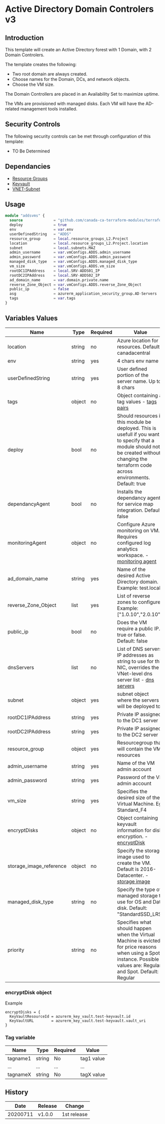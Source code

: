 # Active Directory Domain Controlers v3

## Introduction

This template will create an Active Directory forest with 1 Domain, with 2 Domain Controlers.

The template creates the following:

* Two root domain are always created.
* Choose names for the Domain, DCs, and network objects.  
* Choose the VM size.

The Domain Controllers are placed in an Availability Set to maximize uptime.

The VMs are provisioned with managed disks.  Each VM will have the AD-related management tools installed.

## Security Controls

The following security controls can be met through configuration of this template:

* TO Be Determined

## Dependancies

* [Resource Groups](https://github.com/canada-ca-azure-templates/resourcegroups/blob/master/readme.md)
* [Keyvault](https://github.com/canada-ca-azure-templates/keyvaults/blob/master/readme.md)
* [VNET-Subnet](https://github.com/canada-ca-azure-templates/vnet-subnet/blob/master/readme.md)

## Usage

```terraform
module "addsvms" {
  source              = "github.com/canada-ca-terraform-modules/terraform-azurerm-caf-adds?ref=v1.0.0"
  deploy              = true
  env                 = var.env
  userDefinedString   = "ADDS"
  resource_group      = local.resource_groups_L2.Project
  location            = local.resource_groups_L2.Project.location
  subnet              = local.subnets.MAZ
  admin_username      = var.vmConfigs.ADDS.admin_username
  admin_password      = var.vmConfigs.ADDS.admin_password
  managed_disk_type   = var.vmConfigs.ADDS.managed_disk_type
  vm_size             = var.vmConfigs.ADDS.vm_size
  rootDC1IPAddress    = local.SRV-ADDS01_IP
  rootDC2IPAddress    = local.SRV-ADDS02_IP
  ad_domain_name      = var.domain.private.name
  reverse_Zone_Object = var.vmConfigs.ADDS.reverse_Zone_Object
  public_ip           = false
  asg                 = azurerm_application_security_group.AD-Servers
  tags                = var.tags
}
```

## Variables Values

| Name                    | Type   | Required | Value                                                                                                                                                                                          |
| ----------------------- | ------ | -------- | ---------------------------------------------------------------------------------------------------------------------------------------------------------------------------------------------- |
| location                | string | no       | Azure location for resources. Default: canadacentral                                                                                                                                           |
| env                     | string | yes      | 4 chars env name                                                                                                                                                                               |
| userDefinedString       | string | yes      | User defined portion of the server name. Up to 8 chars                                                                                                                                         |
| tags                    | object | no       | Object containing a tag values - [tags pairs](#tag-object)                                                                                                                                     |
| deploy                  | bool   | no       | Should resources in this module be deployed. This is usefull if you want to specify that a module should not be created without changing the terraform code across environments. Default: true |
| dependancyAgent         | bool   | no       | Installs the dependancy agent for service map integration. Default: false                                                                                                                      |
| monitoringAgent         | object | no       | Configure Azure monitoring on VM. Requires configured log analytics workspace. - [monitoring agent](#monitoring-agent-object)                                                                  |
| ad_domain_name          | string | yes      | Name of the desired Active Directory domain. Example: test.local                                                                                                                               |
| reverse_Zone_Object     | list   | yes      | List of reverse zones to configure. Example: ["1.0.10","2.0.10"]                                                                                                                               |
| public_ip               | bool   | no       | Does the VM require a public IP. true or false. Default: false                                                                                                                                 |
| dnsServers              | list   | no       | List of DNS servers IP addresses as string to use for this NIC, overrides the VNet-level dns server list - [dns servers](#dns-servers-list)                                                    |
| subnet                  | object | yes      | subnet object where the servers will be deployed to.                                                                                                                                           |
| rootDC1IPAddress        | string | yes      | Private IP assigned to the DC1 server                                                                                                                                                          |
| rootDC2IPAddress        | string | yes      | Private IP assigned to the DC2 server                                                                                                                                                          |
| resource_group          | object | yes      | Resourcegroup that will contain the VM resources                                                                                                                                               |
| admin_username          | string | yes      | Name of the VM admin account                                                                                                                                                                   |
| admin_password          | string | yes      | Password of the VM admin account                                                                                                                                                               |
| vm_size                 | string | yes      | Specifies the desired size of the Virtual Machine. Eg: Standard_F4                                                                                                                             |
| encryptDisks            | object | no       | Object containing keyvault information for disk encryption. - [encryptDisk](#encryptDisk-object)                                                                                               |
| storage_image_reference | object | no       | Specify the storage image used to create the VM. Default is 2016-Datacenter. - [storage image](#storage-image-reference-object)                                                                |
| managed_disk_type       | string | no       | Specify the type of managed storage to use for OS and Data disk. Default: "StandardSSD_LRS"                                                                                                    |
| priority                | string | no       | Specifies what should happen when the Virtual Machine is evicted for price reasons when using a Spot instance. Possible values are: Regular and Spot. Default: Regular                         |

### encryptDisk object

Example

```
encryptDisks = {
  KeyVaultResourceId = azurerm_key_vault.test-keyvault.id
  KeyVaultURL        = azurerm_key_vault.test-keyvault.vault_uri
}
```

### Tag variable

| Name     | Type   | Required | Value      |
| -------- | ------ | -------- | ---------- |
| tagname1 | string | No       | tag1 value |
| ...      | ...    | ...      | ...        |
| tagnameX | string | No       | tagX value |

## History

| Date     | Release | Change      |
| -------- | ------- | ----------- |
| 20200711 | v1.0.0  | 1st release |
